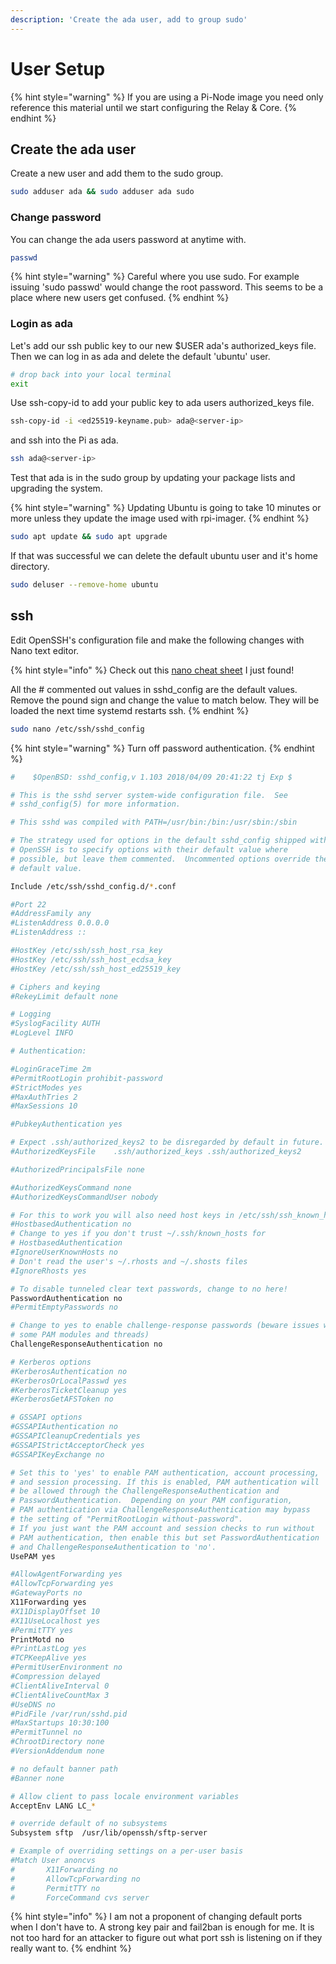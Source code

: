 ```yaml
---
description: 'Create the ada user, add to group sudo'
---
```


# User Setup

{% hint style="warning" %}
If you are using a Pi-Node image you need only reference this material until we start configuring the Relay & Core.
{% endhint %}

## Create the ada user

Create a new user and add them to the sudo group.

```bash
sudo adduser ada && sudo adduser ada sudo
```

### Change password

You can change the ada users password at anytime with.

```bash
passwd
```

{% hint style="warning" %}
Careful where you use sudo. For example issuing 'sudo passwd' would change the root password. This seems to be a place where new users get confused.
{% endhint %}

### Login as ada

Let's add our ssh public key to our new $USER ada's authorized\_keys file. Then we can log in as ada and delete the default 'ubuntu' user.

```bash
# drop back into your local terminal
exit
```

Use ssh-copy-id to add your public key to ada users authorized\_keys file.

```bash
ssh-copy-id -i <ed25519-keyname.pub> ada@<server-ip>
```

and ssh into the Pi as ada.

```bash
ssh ada@<server-ip>
```

Test that ada is in the sudo group by updating your package lists and upgrading the system.

{% hint style="warning" %}
Updating Ubuntu is going to take 10 minutes or more unless they update the image used with rpi-imager.
{% endhint %}

```bash
sudo apt update && sudo apt upgrade
```

If that was successful we can delete the default ubuntu user and it's home directory.

```bash
sudo deluser --remove-home ubuntu
```

## ssh

Edit OpenSSH's configuration file and make the following changes with Nano text editor.

{% hint style="info" %}
Check out this [nano cheat sheet](https://www.nano-editor.org/dist/latest/cheatsheet.html) I just found!

All the \# commented out values in sshd\_config are the default values. Remove the pound sign and change the value to match below. They will be loaded the next time systemd restarts ssh.
{% endhint %}

```bash
sudo nano /etc/ssh/sshd_config
```

{% hint style="warning" %}
Turn off password authentication.
{% endhint %}

```bash
#    $OpenBSD: sshd_config,v 1.103 2018/04/09 20:41:22 tj Exp $

# This is the sshd server system-wide configuration file.  See
# sshd_config(5) for more information.

# This sshd was compiled with PATH=/usr/bin:/bin:/usr/sbin:/sbin

# The strategy used for options in the default sshd_config shipped with
# OpenSSH is to specify options with their default value where
# possible, but leave them commented.  Uncommented options override the
# default value.

Include /etc/ssh/sshd_config.d/*.conf

#Port 22
#AddressFamily any
#ListenAddress 0.0.0.0
#ListenAddress ::

#HostKey /etc/ssh/ssh_host_rsa_key
#HostKey /etc/ssh/ssh_host_ecdsa_key
#HostKey /etc/ssh/ssh_host_ed25519_key

# Ciphers and keying
#RekeyLimit default none

# Logging
#SyslogFacility AUTH
#LogLevel INFO

# Authentication:

#LoginGraceTime 2m
#PermitRootLogin prohibit-password
#StrictModes yes
#MaxAuthTries 2
#MaxSessions 10

#PubkeyAuthentication yes

# Expect .ssh/authorized_keys2 to be disregarded by default in future.
#AuthorizedKeysFile    .ssh/authorized_keys .ssh/authorized_keys2

#AuthorizedPrincipalsFile none

#AuthorizedKeysCommand none
#AuthorizedKeysCommandUser nobody

# For this to work you will also need host keys in /etc/ssh/ssh_known_hosts
#HostbasedAuthentication no
# Change to yes if you don't trust ~/.ssh/known_hosts for
# HostbasedAuthentication
#IgnoreUserKnownHosts no
# Don't read the user's ~/.rhosts and ~/.shosts files
#IgnoreRhosts yes

# To disable tunneled clear text passwords, change to no here!
PasswordAuthentication no
#PermitEmptyPasswords no

# Change to yes to enable challenge-response passwords (beware issues with
# some PAM modules and threads)
ChallengeResponseAuthentication no

# Kerberos options
#KerberosAuthentication no
#KerberosOrLocalPasswd yes
#KerberosTicketCleanup yes
#KerberosGetAFSToken no

# GSSAPI options
#GSSAPIAuthentication no
#GSSAPICleanupCredentials yes
#GSSAPIStrictAcceptorCheck yes
#GSSAPIKeyExchange no

# Set this to 'yes' to enable PAM authentication, account processing,
# and session processing. If this is enabled, PAM authentication will
# be allowed through the ChallengeResponseAuthentication and
# PasswordAuthentication.  Depending on your PAM configuration,
# PAM authentication via ChallengeResponseAuthentication may bypass
# the setting of "PermitRootLogin without-password".
# If you just want the PAM account and session checks to run without
# PAM authentication, then enable this but set PasswordAuthentication
# and ChallengeResponseAuthentication to 'no'.
UsePAM yes

#AllowAgentForwarding yes
#AllowTcpForwarding yes
#GatewayPorts no
X11Forwarding yes
#X11DisplayOffset 10
#X11UseLocalhost yes
#PermitTTY yes
PrintMotd no
#PrintLastLog yes
#TCPKeepAlive yes
#PermitUserEnvironment no
#Compression delayed
#ClientAliveInterval 0
#ClientAliveCountMax 3
#UseDNS no
#PidFile /var/run/sshd.pid
#MaxStartups 10:30:100
#PermitTunnel no
#ChrootDirectory none
#VersionAddendum none

# no default banner path
#Banner none

# Allow client to pass locale environment variables
AcceptEnv LANG LC_*

# override default of no subsystems
Subsystem sftp  /usr/lib/openssh/sftp-server

# Example of overriding settings on a per-user basis
#Match User anoncvs
#       X11Forwarding no
#       AllowTcpForwarding no
#       PermitTTY no
#       ForceCommand cvs server
```

{% hint style="info" %}
I am not a proponent of changing default ports when I don't have to. A strong key pair and fail2ban is enough for me. It is not too hard for an attacker to figure out what port ssh is listening on if they really want to.
{% endhint %}

